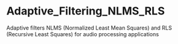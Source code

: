 # Adaptive_Filtering_NLMS_RLS
Adaptive filters NLMS (Normalized Least Mean Squares) and RLS (Recursive Least Squares) for audio processing applications
